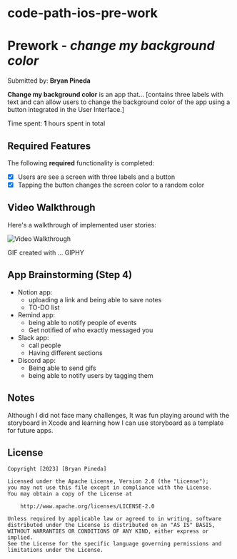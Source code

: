 # code-path-ios-pre-work

# Prework - *change my background color*

Submitted by: **Bryan Pineda**

**Change my background color** is an app that... [contains three labels with text and can allow users to change the background color of the app using a button integrated in the User Interface.] 

Time spent: **1** hours spent in total

## Required Features

The following **required** functionality is completed:

- [x] Users are see a screen with three labels and a button
- [x] Tapping the button changes the screen color to a random color
 
## Video Walkthrough

Here's a walkthrough of implemented user stories:

<img src='![https://media.giphy.com/media/v1.Y2lkPTc5MGI3NjExYjlrNWU2Zm14d2I3MWFpdHVobnZuNWpjMmVkYTd2bmtxbGQwMGRwbyZlcD12MV9pbnRlcm5hbF9naWZfYnlfaWQmY3Q9Zw/rAD8iVhB8Hh99FqUPm/giphy.gif]()' title='Video Walkthrough' width='' alt='Video Walkthrough' />

<!-- Replace this with whatever GIF tool you used! -->
GIF created with ... GIPHY 
<!-- Recommended tools:
[Kap](https://getkap.co/) for macOS
[ScreenToGif](https://www.screentogif.com/) for Windows
[peek](https://github.com/phw/peek) for Linux. -->

## App Brainstorming (Step 4)

- Notion app:
   - uploading a link and being able to save notes
   - TO-DO list
- Remind app:
   - being able to notify people of events 
   - Get notified of who exactly messaged you
- Slack app:
   - call people
   - Having different sections
- Discord app:
   - Being able to send gifs
   - being able to notify users by tagging them 

## Notes

Although I did not face many challenges, It was fun playing around with the storyboard in Xcode and learning how I can use storyboard as a template for future apps. 

## License

    Copyright [2023] [Bryan Pineda]

    Licensed under the Apache License, Version 2.0 (the "License");
    you may not use this file except in compliance with the License.
    You may obtain a copy of the License at

        http://www.apache.org/licenses/LICENSE-2.0

    Unless required by applicable law or agreed to in writing, software
    distributed under the License is distributed on an "AS IS" BASIS,
    WITHOUT WARRANTIES OR CONDITIONS OF ANY KIND, either express or implied.
    See the License for the specific language governing permissions and
    limitations under the License.
